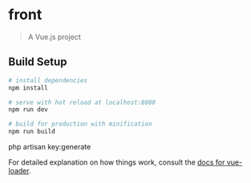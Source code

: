 # front

> A Vue.js project

## Build Setup

``` bash
# install dependencies
npm install

# serve with hot reload at localhost:8080
npm run dev

# build for production with minification
npm run build
```

php artisan key:generate

For detailed explanation on how things work, consult the [docs for vue-loader](http://vuejs.github.io/vue-loader).
